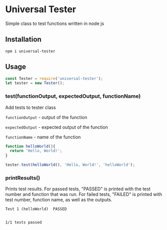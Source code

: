 # Universal Tester

Simple class to test functions written in node js

## Installation
`npm i universal-tester`

## Usage
```javascript
const Tester = require('universal-tester');
let tester = new Tester();
```

### test(functionOutput, expectedOutput, functionName)
Add tests to tester class

`functionOutput` - output of the function

`expectedOutput` - expected output of the function

`functionName` - name of the function


```javascript
function helloWorld(){
  return 'Hello, World!';
}

tester.test(helloWorld(), 'Hello, World!', 'helloWorld');

```

### printResults()
Prints test results. For passed tests, "PASSED" is printed with the test number and function that was run. For failed tests, "FAILED" is printed with test number, function name, as well as the outputs.

```
Test 1 (helloWorld)  PASSED


1/1 tests passed
```
